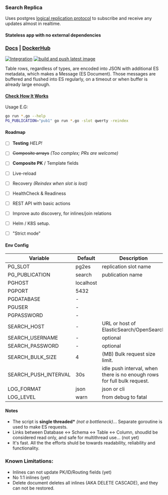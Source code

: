 ### Search Replica 
Uses postgres [logical replication protocol](https://www.postgresql.org/docs/current/protocol-logical-replication.html) to subscribe and receive any updates almost in realtime. 

#### Stateless app with no external dependencies

### [Docs](https://pg2es.github.io/) | [DockerHub](https://hub.docker.com/r/pg2es/search-replica)


[![Integration](https://github.com/pg2es/search-replica/actions/workflows/integration.yaml/badge.svg?branch=master)](https://github.com/pg2es/search-replica/actions/workflows/integration.yaml)
[![build and push latest image](https://github.com/pg2es/search-replica/actions/workflows/push.yaml/badge.svg)](https://github.com/pg2es/search-replica/actions/workflows/push.yaml)


Table rows, regardless of types, are encoded into JSON with additional ES metadata, which makes a Message (ES Document).
Those messages are buffered and flushed into ES regularly, on a timeout or when buffer is already large enough.

#### [Check How It Works](how-it-works.md)

Usage E.G:
```bash
go run *.go --help
PG_PUBLICATION="pub1" go run *.go -slot qwerty -reindex
```

#### Roadmap
 - [ ] **Testing** _HELP!_
 - [ ]  ~~Composite arrays~~ _(Too complex; PRs are welcome)_
 - [ ] **Composite PK** / Template fields
 - [ ] Live-reload
 - [ ] Recovery _(Reindex when slot is lost)_
 - [ ] HealthCheck & Readiness
 - [ ] REST API with basic actions
 - [ ] Improve auto discovery, for inlines/join relations
 - [ ] Helm / K8S setup.
 - [ ] "Strict mode"


#### Env Config

| Variable             | Default   | Description |
-----------------------|-----------|-------------|
| PG_SLOT              | pg2es     | replication slot name |
| PG_PUBLICATION       | search    | publication name |
| PGHOST               | localhost | 
| PGPORT               | 5432      | 
| PGDATABASE           | -         |
| PGUSER               | -         |
| PGPASSWORD           | -         |
| SEARCH_HOST          | -         | URL or host of ElasticSearch/OpenSearch
| SEARCH_USERNAME      | -         | optional
| SEARCH_PASSWORD      | -         | optional
| SEARCH_BULK_SIZE     | 4         | (MB) Bulk request size limit.
| SEARCH_PUSH_INTERVAL | 30s       | idle push interval, when there is no enough rows for full bulk request.
| LOG_FORMAT           | json      | json or cli
| LOG_LEVEL            | warn      | from debug to fatal






#### Notes
- The script is **single threaded\*** _(not a bottleneck)_... Separate goroutine is used to make ES requests.
- Links between Database <-> Schema <-> Table <-> Column, shoudld be considered read only, and safe for multithread use... (not yet)
- It's fast. All the the efforts shuld be towards readability, reliability and functionality. 


### Known Limitations:
- Inlines can not update PK/ID/Routing fields (yet)
- No 1:1 inlines (yet)
- Delete document deletes all inlines (AKA DELETE CASCADE), and they can not be restored.
